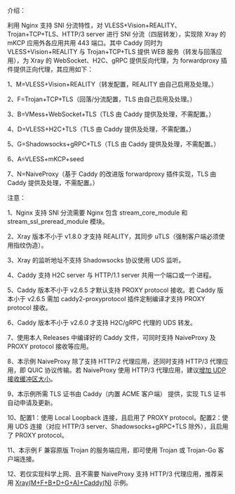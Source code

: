 介绍：

利用 Nginx 支持 SNI 分流特性，对 VLESS+Vision+REALITY、Trojan+TCP+TLS、HTTP/3 server 进行 SNI 分流（四层转发），实现除 Xray 的 mKCP 应用外各应用共用 443 端口。其中 Caddy 同时为 VLESS+Vision+REALITY 与 Trojan+TCP+TLS 提供 WEB 服务（转发与回落应用），为 Xray 的 WebSocket、H2C、gRPC 提供反向代理，为 forwardproxy 插件提供正向代理，其应用如下：

1、M=VLESS+Vision+REALITY（转发配置，REALITY 由自己启用及处理。）

2、F=Trojan+TCP+TLS（回落/分流配置，TLS 由自己启用及处理。）

3、B=VMess+WebSocket+TLS（TLS 由 Caddy 提供及处理，不需配置。）

4、D=VLESS+H2C+TLS（TLS 由 Caddy 提供及处理，不需配置。）

5、G=Shadowsocks+gRPC+TLS（TLS 由 Caddy 提供及处理，不需配置。）

6、A=VLESS+mKCP+seed

7、N=NaiveProxy（基于 Caddy 的改进版 forwardproxy 插件实现，TLS 由 Caddy 提供及处理，不需配置。）

注意：

1、Nginx 支持 SNI 分流需要 Nginx 包含 stream_core_module 和 stream_ssl_preread_module 模块。

2、Xray 版本不小于 v1.8.0 才支持 REALITY，其同步 uTLS（强制客户端必须使用指纹伪造）。

3、Xray 的监听地址不支持 Shadowsocks 协议使用 UDS 监听。

4、Caddy 支持 H2C server 与 HTTP/1.1 server 共用一个端口或一个进程。

5、Caddy 版本不小于 v2.6.5 才默认支持 PROXY protocol 接收。若 Caddy 版本小于 v2.6.5 需加 caddy2-proxyprotocol 插件定制编译才支持 PROXY protocol 接收。

6、Caddy 版本不小于 v2.6.0 才支持 H2C/gRPC 代理的 UDS 转发。

7、使用本人 Releases 中编译好的 Caddy 文件，可同时支持 NaiveProxy 及 PROXY protocol 接收等应用。

8、本示例 NaiveProxy 除了支持 HTTP/2 代理应用，还同时支持 HTTP/3 代理应用，即 QUIC 协议传输。若 NaiveProxy 使用 HTTP/3 代理应用，建议[增加 UDP 接收缓冲区大小](https://github.com/quic-go/quic-go/wiki/UDP-Buffer-Sizes)。

9、本示例所需 TLS 证书由 Caddy（内置 ACME 客户端） 提供，实现 TLS 证书自动申请及更新。

10、配置1：使用 Local Loopback 连接，且启用了 PROXY protocol。配置2：使用 UDS 连接（对应 HTTP/3 server、Shadowsocks+gRPC+TLS 除外），且启用了 PROXY protocol。

11、本示例 F 兼容原版 Trojan 的服务端应用，即可使用 Trojan 或 Trojan-Go 客户端连接。

12、若仅实现科学上网、且不需要 NaiveProxy 支持 HTTP/3 代理应用，推荐采用 [Xray(M+F+B+D+G+A)+Caddy(N)](https://github.com/lxhao61/integrated-examples/tree/main/Xray(M%2BF%2BB%2BD%2BG%2BA)%2BCaddy(N)) 示例。

